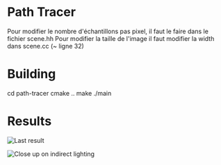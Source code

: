 # Path Tracer


Pour modifier le nombre d'échantillons pas pixel, il faut le faire dans le fichier scene.hh
Pour modifier la taille de l'image il faut modifier la width dans scene.cc (~ ligne 32)


# Building

cd path-tracer
cmake ..
make
./main

# Results

![Last result](https://github.com/Filmoo/Path-Tracer/blob/main/1.ppm)

![Close up on indirect lighting](https://github.com/Filmoo/Path-Tracer/blob/main/indirect.ppm)

